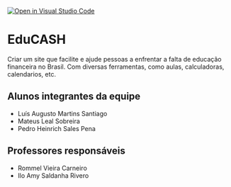 [![Open in Visual Studio Code](https://classroom.github.com/assets/open-in-vscode-c66648af7eb3fe8bc4f294546bfd86ef473780cde1dea487d3c4ff354943c9ae.svg)](https://classroom.github.com/online_ide?assignment_repo_id=7601249&assignment_repo_type=AssignmentRepo)
# EduCASH
Criar um site que facilite e ajude pessoas a enfrentar a falta de educação financeira no Brasil. Com diversas ferramentas, como aulas, calculadoras, calendarios, etc.

## Alunos integrantes da equipe

* Luís Augusto Martins Santiago
* Mateus Leal Sobreira
* Pedro Heinrich Sales Pena

## Professores responsáveis

* Rommel Vieira Carneiro
* Ilo Amy Saldanha Rivero


